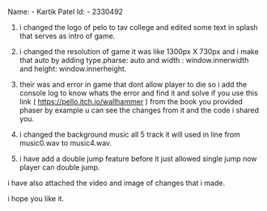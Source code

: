 Name: - Kartik Patel
Id: - 2330492

1. i changed the logo of pelo to tav college and edited some text in splash that serves as intro of game.

2. i changed the resolution of game it was like 1300px X 730px and i make that auto by adding type.pharse: auto and width : window.innerwidth and height: window.innerheight.

3. their was and error in game that dont allow player to die so i add the console log to know whats the error and find it and solve if you use this link ( https://pello.itch.io/wallhammer ) from the book you provided phaser by example u can see the changes from it and the code i shared you.

4. i changed the background music all 5 track it will used in line from music0.wav to music4.wav.

5. i have add a double jump feature before it just allowed single jump now player can double jump.

i have also attached the video and image of changes that i made.

i hope you like it.